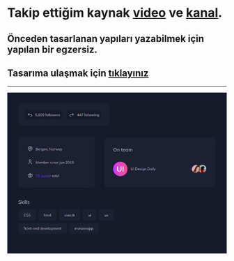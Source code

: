 # Takip ettiğim kaynak [video](https://www.youtube.com/watch?v=C0WkmZVQlLs&list=PLfAfrKyDRWrGze_1T1bUU0qA9RknVKI5J&index=16) ve [kanal](https://www.youtube.com/c/PROTOTURKCOM).

## Önceden tasarlanan yapıları yazabilmek için yapılan bir egzersiz.
## Tasarıma ulaşmak için [tıklayınız](https://www.uidesigndaily.com/posts/sketch-profile-page-components-cards-tags-day-1156) 
---
![Components](./images/frontend-examples-20.png)